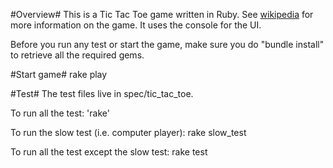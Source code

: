 #Overview#
This is a Tic Tac Toe game written in Ruby. See [wikipedia](http://en.wikipedia.org/wiki/Tic-tac-toe) for more information on the game. It uses the console for the UI.

Before you run any test or start the game, make sure you do "bundle install" to retrieve all the required gems.

#Start game#
rake play

#Test#
The test files live in spec/tic_tac_toe.

To run all the test:
'rake'

To run the slow test (i.e. computer player):
rake slow_test

To run all the test except the slow test:
rake test
